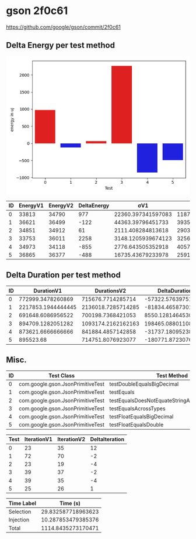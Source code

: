 # gson 2f0c61


https://github.com/google/gson/commit/2f0c61



## Delta Energy per test method

![](./gson_delta_energy_0_v.png)


| ID | EnergyV1 | EnergyV2 | DeltaEnergy | σV1 | σV2 |
| --- | --- | --- | --- | --- | --- |
| 0 | 33813 | 34790 | 977 | 22360.397341597083 | 11872.648648873252 |
| 1 | 36621 | 36499 | -122 | 44363.39796451733 | 39356.18115545019 |
| 2 | 34851 | 34912 | 61 | 2111.408284813618 | 2903.7718769857606 |
| 3 | 33753 | 36011 | 2258 | 3148.1205939674123 | 32568.107811847458 |
| 4 | 34973 | 34118 | -855 | 2776.643505352918 | 4057.328360547877 |
| 5 | 36865 | 36377 | -488 | 16735.43679233978 | 2591.3222838917745 |

## Delta Duration per test method


| ID | DurationV1 | DurationsV2 | DeltaDuration |
| --- | --- | --- | --- |
| 0 | 772999.3478260869 | 715676.7714285714 | -57322.576397515484 |
| 1 | 2217853.1944444445 | 2136018.7285714285 | -81834.46587301604 |
| 2 | 691648.6086956522 | 700198.7368421053 | 8550.128146453062 |
| 3 | 894709.1282051282 | 1093174.2162162163 | 198465.08801108808 |
| 4 | 873621.6666666666 | 841884.4857142858 | -31737.180952380877 |
| 5 | 895523.68 | 714751.8076923077 | -180771.8723076923 |

## Misc.

| ID | Test Class | Test Method |
| --- | --- | --- |
| 0 | com.google.gson.JsonPrimitiveTest | testDoubleEqualsBigDecimal |
| 1 | com.google.gson.JsonPrimitiveTest | testEquals |
| 2 | com.google.gson.JsonPrimitiveTest | testEqualsDoesNotEquateStringAndNonStringTypes |
| 3 | com.google.gson.JsonPrimitiveTest | testEqualsAcrossTypes |
| 4 | com.google.gson.JsonPrimitiveTest | testFloatEqualsBigDecimal |
| 5 | com.google.gson.JsonPrimitiveTest | testFloatEqualsDouble |




| Test | IterationV1 | IterationV2 | DeltaIteration |
| --- | --- | --- | --- |
| 0 | 23 | 35 | 12 |
| 1 | 72 | 70 | -2 |
| 2 | 23 | 19 | -4 |
| 3 | 39 | 37 | -2 |
| 4 | 39 | 35 | -4 |
| 5 | 25 | 26 | 1 |



| Time Label | Time (s) |
| --- | --- |
| Selection | 29.832587718963623 |
| Injection | 10.287853479385376 |
| Total | 1114.8435273170471 |


